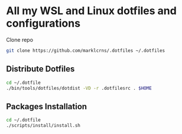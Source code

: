 # All my WSL and Linux dotfiles and configurations

Clone repo

```bash
git clone https://github.com/marklcrns/.dotfiles ~/.dotfiles
```

## Distribute Dotfiles

```bash
cd ~/.dotfile
./bin/tools/dotfiles/dotdist -VD -r .dotfilesrc . $HOME
```

## Packages Installation

```bash
cd ~/.dotfile
./scripts/install/install.sh
```

